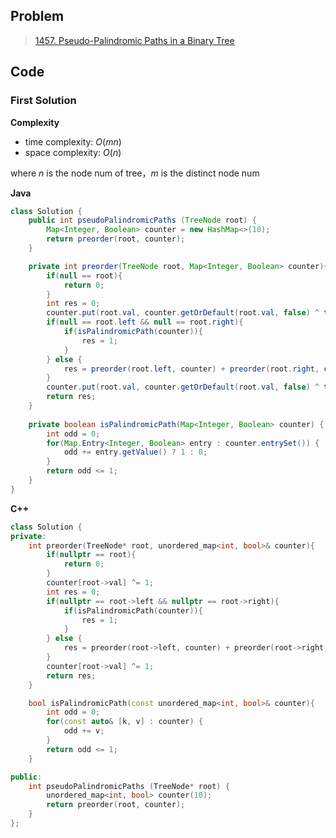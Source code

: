## Problem

> [1457. Pseudo-Palindromic Paths in a Binary Tree](https://leetcode.cn/problems/pseudo-palindromic-paths-in-a-binary-tree/)

## Code

### First Solution

**Complexity**

- time complexity: $O(mn)$
- space complexity: $O(n)$

where $n$ is the node num of tree，$m$ is the distinct node num

**Java**

```java
class Solution {
    public int pseudoPalindromicPaths (TreeNode root) {
        Map<Integer, Boolean> counter = new HashMap<>(10);
        return preorder(root, counter);
    }

    private int preorder(TreeNode root, Map<Integer, Boolean> counter){
        if(null == root){
            return 0;
        }
        int res = 0;
        counter.put(root.val, counter.getOrDefault(root.val, false) ^ true);
        if(null == root.left && null == root.right){
            if(isPalindromicPath(counter)){
                res = 1;
            }
        } else {
            res = preorder(root.left, counter) + preorder(root.right, counter);
        }
        counter.put(root.val, counter.getOrDefault(root.val, false) ^ true);    
        return res;
    }
    
    private boolean isPalindromicPath(Map<Integer, Boolean> counter) {
        int odd = 0;
        for(Map.Entry<Integer, Boolean> entry : counter.entrySet()) {
            odd += entry.getValue() ? 1 : 0;
        }
        return odd <= 1;
    }
}
```

**C++**

```c++
class Solution {
private:
    int preorder(TreeNode* root, unordered_map<int, bool>& counter){
        if(nullptr == root){
            return 0;
        }
        counter[root->val] ^= 1;
        int res = 0;
        if(nullptr == root->left && nullptr == root->right){
            if(isPalindromicPath(counter)){
                res = 1;
            }
        } else {
            res = preorder(root->left, counter) + preorder(root->right, counter);
        }
        counter[root->val] ^= 1;
        return res;
    }

    bool isPalindromicPath(const unordered_map<int, bool>& counter){
        int odd = 0;
        for(const auto& [k, v] : counter) {
            odd += v;
        }
        return odd <= 1;
    }

public:
    int pseudoPalindromicPaths (TreeNode* root) {
        unordered_map<int, bool> counter(10);
        return preorder(root, counter);
    }
};
```
